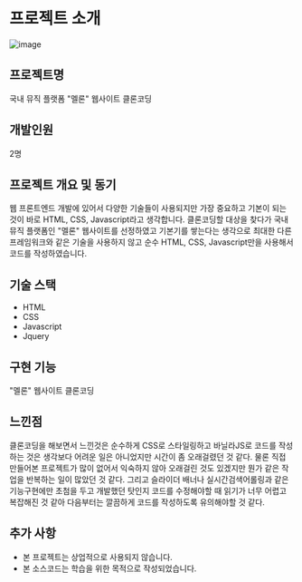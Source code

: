 # 프로젝트 소개
![image](https://user-images.githubusercontent.com/17917009/153367326-f582817b-c258-4c63-b04e-da4d9385db4f.png)
## 프로젝트명
국내 뮤직 플랫폼 "멜론" 웹사이트 클론코딩

## 개발인원
2명

## 프로젝트 개요 및 동기
웹 프론트엔드 개발에 있어서 다양한 기술들이 사용되지만 가장 중요하고 기본이 되는 것이 바로 HTML, CSS, Javascript라고 생각합니다. 클론코딩할 대상을 찾다가 국내 뮤직 플랫폼인 "멜론" 웹사이트를 선정하였고 기본기를 쌓는다는 생각으로 최대한 다른 프레임워크와 같은 기술을 사용하지 않고 순수 HTML, CSS, Javascript만을 사용해서 코드를 작성하였습니다. 

## 기술 스택
- HTML
- CSS
- Javascript
- Jquery

## 구현 기능
"멜론" 웹사이트 클론코딩

## 느낀점
클론코딩을 해보면서 느낀것은 순수하게 CSS로 스타일링하고 바닐라JS로 코드를 작성하는 것은 생각보다 어려운 일은 아니었지만 시간이 좀 오래걸렸던 것 같다. 물론 직접 만들어본 프로젝트가 많이 없어서 익숙하지 않아 오래걸린 것도 있겠지만 뭔가 같은 작업을 반복하는 일이 많았던 것 같다. 그리고 슬라이더 배너나 실시간검색어롤링과 같은 기능구현에만 초첨을 두고 개발했던 탓인지 코드를 수정해야할 때 읽기가 너무 어렵고 복잡해진 것 같아 다음부터는 깔끔하게 코드를 작성하도록 유의해야할 것 같다.

## 추가 사항
- 본 프로젝트는 상업적으로 사용되지 않습니다.
- 본 소스코드는 학습을 위한 목적으로 작성되었습니다.
